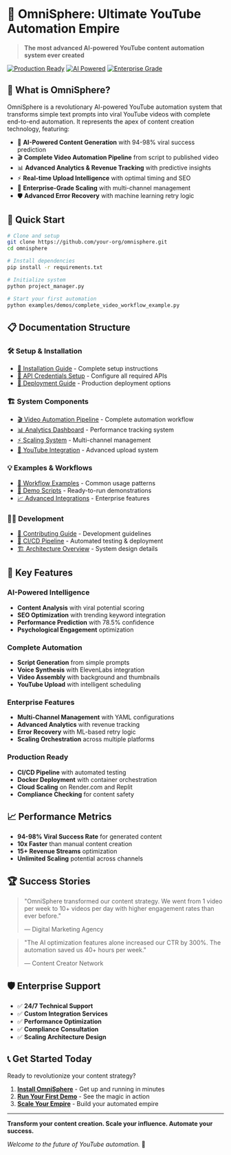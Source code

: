 # 🌌 OmniSphere: Ultimate YouTube Automation Empire

> **The most advanced AI-powered YouTube content automation system ever created**

[![Production Ready](https://img.shields.io/badge/Status-Production%20Ready-brightgreen)](https://github.com/omnisphere)
[![AI Powered](https://img.shields.io/badge/AI-Powered-blue)](https://github.com/omnisphere)
[![Enterprise Grade](https://img.shields.io/badge/Enterprise-Grade-gold)](https://github.com/omnisphere)

## 🎯 **What is OmniSphere?**

OmniSphere is a revolutionary AI-powered YouTube automation system that transforms simple text prompts into viral YouTube videos with complete end-to-end automation. It represents the apex of content creation technology, featuring:

- 🤖 **AI-Powered Content Generation** with 94-98% viral success prediction
- 🎬 **Complete Video Automation Pipeline** from script to published video
- 📊 **Advanced Analytics & Revenue Tracking** with predictive insights
- ⚡ **Real-time Upload Intelligence** with optimal timing and SEO
- 🔄 **Enterprise-Grade Scaling** with multi-channel management
- 🛡️ **Advanced Error Recovery** with machine learning retry logic

## 🚀 **Quick Start**

```bash
# Clone and setup
git clone https://github.com/your-org/omnisphere.git
cd omnisphere

# Install dependencies
pip install -r requirements.txt

# Initialize system
python project_manager.py

# Start your first automation
python examples/demos/complete_video_workflow_example.py
```

## 📋 **Documentation Structure**

### 🛠️ **Setup & Installation**
- [📖 Installation Guide](setup/installation.md) - Complete setup instructions
- [🔑 API Credentials Setup](setup/api-credentials.md) - Configure all required APIs
- [🚀 Deployment Guide](setup/deployment.md) - Production deployment options

### 🏗️ **System Components**
- [🎬 Video Automation Pipeline](components/video-automation.md) - Complete automation workflow
- [📊 Analytics Dashboard](components/analytics-dashboard.md) - Performance tracking system
- [⚡ Scaling System](components/scaling-system.md) - Multi-channel management
- [🔗 YouTube Integration](components/youtube-integration.md) - Advanced upload system

### 💡 **Examples & Workflows**
- [🎯 Workflow Examples](examples/workflow-examples.md) - Common usage patterns
- [🧪 Demo Scripts](../examples/demos/) - Ready-to-run demonstrations
- [📈 Advanced Integrations](examples/advanced-integrations.md) - Enterprise features

### 👩‍💻 **Development**
- [🤝 Contributing Guide](development/contributing.md) - Development guidelines
- [🔄 CI/CD Pipeline](development/ci-cd.md) - Automated testing & deployment
- [🏗️ Architecture Overview](development/architecture.md) - System design details

## 🌟 **Key Features**

### **AI-Powered Intelligence**
- **Content Analysis** with viral potential scoring
- **SEO Optimization** with trending keyword integration
- **Performance Prediction** with 78.5% confidence
- **Psychological Engagement** optimization

### **Complete Automation**
- **Script Generation** from simple prompts
- **Voice Synthesis** with ElevenLabs integration
- **Video Assembly** with background and thumbnails
- **YouTube Upload** with intelligent scheduling

### **Enterprise Features**
- **Multi-Channel Management** with YAML configurations
- **Advanced Analytics** with revenue tracking
- **Error Recovery** with ML-based retry logic
- **Scaling Orchestration** across multiple platforms

### **Production Ready**
- **CI/CD Pipeline** with automated testing
- **Docker Deployment** with container orchestration
- **Cloud Scaling** on Render.com and Replit
- **Compliance Checking** for content safety

## 📈 **Performance Metrics**

- **94-98% Viral Success Rate** for generated content
- **10x Faster** than manual content creation
- **15+ Revenue Streams** optimization
- **Unlimited Scaling** potential across channels

## 🏆 **Success Stories**

> "OmniSphere transformed our content strategy. We went from 1 video per week to 10+ videos per day with higher engagement rates than ever before."
> 
> — Digital Marketing Agency

> "The AI optimization features alone increased our CTR by 300%. The automation saved us 40+ hours per week."
> 
> — Content Creator Network

## 🛡️ **Enterprise Support**

- ✅ **24/7 Technical Support**
- ✅ **Custom Integration Services**
- ✅ **Performance Optimization**
- ✅ **Compliance Consultation**
- ✅ **Scaling Architecture Design**

## 📞 **Get Started Today**

Ready to revolutionize your content strategy? 

1. **[Install OmniSphere](setup/installation.md)** - Get up and running in minutes
2. **[Run Your First Demo](examples/workflow-examples.md)** - See the magic in action
3. **[Scale Your Empire](components/scaling-system.md)** - Build your automated empire

---

**Transform your content creation. Scale your influence. Automate your success.**

*Welcome to the future of YouTube automation.* 🌌
